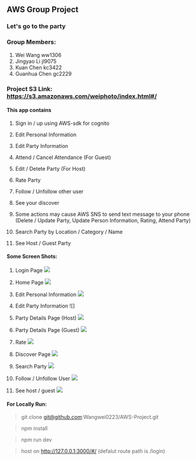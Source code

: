 ## AWS Group Project

### Let's go to the party

### Group Members:

1. Wei Wang ww1306
2. Jingyao Li jl9075
3. Kuan Chen kc3422
4. Guanhua Chen gc2229

### Project S3 Link: https://s3.amazonaws.com/weiphoto/index.html#/

#### This app contains

1. Sign in / up using AWS-sdk for cognito

2. Edit Personal Information

3. Edit Party Information

4. Attend / Cancel Attendance (For Guest)

5. Edit / Detete Party (For Host)

6. Rate Party

7. Follow / Unfollow other user

8. See your discover

9. Some actions may cause AWS SNS to send text message to your phone (Delete / Update Party, Update Person Information, Rating, Attend Party)

10. Search Party by Location / Category / Name

11. See Host / Guest Party

#### Some Screen Shots:

1. Login Page ![](https://github.com/Wangwei0223/AWS-Project/blob/master/images/login.png?raw=true)

2. Home Page ![](https://github.com/Wangwei0223/AWS-Project/blob/master/images/Home.png?raw=true)

3. Edit Personal Information ![](https://github.com/Wangwei0223/AWS-Project/blob/master/images/Edit%20Personal%20Info.png?raw=true)

4. Edit Party Information ![]

5. Party Details Page (Host) ![](https://github.com/Wangwei0223/AWS-Project/blob/master/images/Party%20detail%20host.png?raw=true)

6. Party Details Page (Guest) ![](https://github.com/Wangwei0223/AWS-Project/blob/master/images/party%20detail%20guest.png?raw=true)

7. Rate ![](https://github.com/Wangwei0223/AWS-Project/blob/master/images/Rate.png?raw=true)

8. Discover Page ![](https://github.com/Wangwei0223/AWS-Project/blob/master/images/Discover.png?raw=true)

9. Search Party ![](https://github.com/Wangwei0223/AWS-Project/blob/master/images/Search.png?raw=true)

10. Follow / Unfollow User ![](https://github.com/Wangwei0223/AWS-Project/blob/master/images/follow.png?raw=true)

11. See host / guest ![](https://github.com/Wangwei0223/AWS-Project/blob/master/images/options.png?raw=true)

#### For Locally Run:

> git clone git@github.com:Wangwei0223/AWS-Project.git

> npm install

> npm run dev

> host on http://127.0.0.1:3000/#/ (defalut route path is /login)
